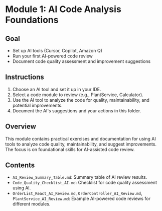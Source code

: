 # Module 1: AI Code Analysis Foundations

## Goal
- Set up AI tools (Cursor, Copilot, Amazon Q)
- Run your first AI-powered code review
- Document code quality assessment and improvement suggestions

## Instructions
1. Choose an AI tool and set it up in your IDE.
2. Select a code module to review (e.g., PlantService, Calculator).
3. Use the AI tool to analyze the code for quality, maintainability, and potential improvements.
4. Document the AI's suggestions and your actions in this folder.

## Overview
This module contains practical exercises and documentation for using AI tools to analyze code quality, maintainability, and suggest improvements. The focus is on foundational skills for AI-assisted code review.

## Contents
- `AI_Review_Summary_Table.md`: Summary table of AI review results.
- `Code_Quality_Checklist_AI.md`: Checklist for code quality assessment using AI.
- `OrderList_React_AI_Review.md`, `OrderController_AI_Review.md`, `PlantService_AI_Review.md`: Example AI-powered code reviews for different modules. 